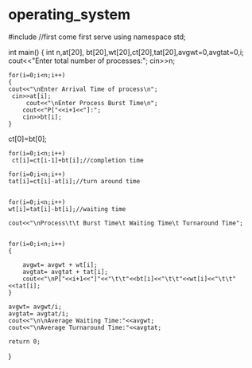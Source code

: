 # operating_system

#include<iostream> //first come first serve
using namespace std;
 
int main()
{
    int n,at[20], bt[20],wt[20],ct[20],tat[20],avgwt=0,avgtat=0,i;
    cout<<"Enter total number of processes:";
    cin>>n;
 
  
    for(i=0;i<n;i++)
    {
	cout<<"\nEnter Arrival Time of process\n";
     cin>>at[i];
         cout<<"\nEnter Process Burst Time\n";
        cout<<"P["<<i+1<<"]:";
        cin>>bt[i];
    }
 ct[0]=bt[0];
     
    for(i=0;i<n;i++)
     ct[i]=ct[i-1]+bt[i];//completion time
   
    for(i=0;i<n;i++)
    tat[i]=ct[i]-at[i];//turn around time
    
    
    for(i=0;i<n;i++)
    wt[i]=tat[i]-bt[i];//waiting time
    
    cout<<"\nProcess\t\t Burst Time\t Waiting Time\t Turnaround Time";
 
    
    for(i=0;i<n;i++)
    {

        avgwt= avgwt + wt[i];
        avgtat= avgtat + tat[i];
        cout<<"\nP["<<i+1<<"]"<<"\t\t"<<bt[i]<<"\t\t"<<wt[i]<<"\t\t"<<tat[i];
    }
 
    avgwt= avgwt/i;
    avgtat= avgtat/i;
    cout<<"\n\nAverage Waiting Time:"<<avgwt;
    cout<<"\nAverage Turnaround Time:"<<avgtat;
 
    return 0;
}
